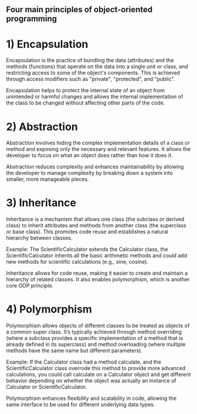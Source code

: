 ## Four main principles of object-oriented programming

# 1) Encapsulation
Encapsulation is the practice of bundling the data (attributes) and the methods (functions) that operate on the data into a single unit or class, and restricting access to some of the object's components. This is achieved through access modifiers such as "private", "protected", and "public".

Encapsulation helps to protect the internal state of an object from unintended or harmful changes and allows the internal implementation of the class to be changed without affecting other parts of the code.

# 2) Abstraction
Abstraction involves hiding the complex implementation details of a class or method and exposing only the necessary and relevant features. It allows the developer to focus on what an object does rather than how it does it.

Abstraction reduces complexity and enhances maintainability by allowing the developer to manage complexity by breaking down a system into smaller, more manageable pieces.

# 3) Inheritance
Inheritance is a mechanism that allows one class (the subclass or derived class) to inherit attributes and methods from another class (the superclass or base class). This promotes code reuse and establishes a natural hierarchy between classes.

Example: The ScientificCalculator extends the Calculator class, the ScientificCalculator inherits all the basic arithmetic methods and could add new methods for scientific calculations (e.g., sine, cosine).

Inheritance allows for code reuse, making it easier to create and maintain a hierarchy of related classes. It also enables polymorphism, which is another core OOP principle.

# 4) Polymorphism
Polymorphism allows objects of different classes to be treated as objects of a common super class. It’s typically achieved through method overriding (where a subclass provides a specific implementation of a method that is already defined in its superclass) and method overloading (where multiple methods have the same name but different parameters).

Example: If the Calculator class had a method calculate, and the ScientificCalculator class overrode this method to provide more advanced calculations, you could call calculate on a Calculator object and get different behavior depending on whether the object was actually an instance of Calculator or ScientificCalculator.

Polymorphism enhances flexibility and scalability in code, allowing the same interface to be used for different underlying data types.